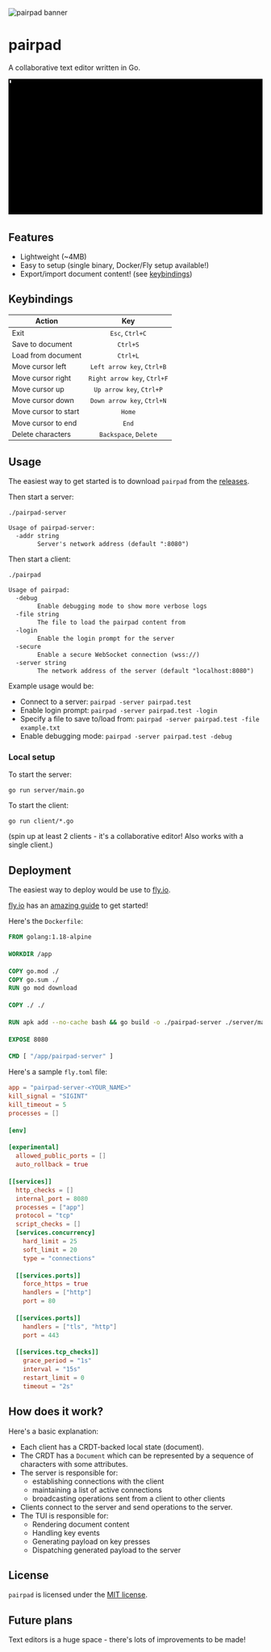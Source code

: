![pairpad banner](.github/assets/pairpad.png)

# pairpad

A collaborative text editor written in Go.

![Preview](.github/assets/demo.gif)

## Features

- Lightweight (~4MB)
- Easy to setup (single binary, Docker/Fly setup available!)
- Export/import document content! (see [keybindings](#keybindings))

## Keybindings

| Action         | Key |
|--------------|:-----:|
| Exit |  `Esc`, `Ctrl+C` |
| Save to document |  `Ctrl+S` |
| Load from document |  `Ctrl+L` |
| Move cursor left |  `Left arrow key`, `Ctrl+B` |
| Move cursor right |  `Right arrow key`, `Ctrl+F` |
| Move cursor up |  `Up arrow key`, `Ctrl+P` |
| Move cursor down |  `Down arrow key`, `Ctrl+N` |
| Move cursor to start |  `Home` |
| Move cursor to end |  `End` |
| Delete characters |  `Backspace`, `Delete` |

## Usage

The easiest way to get started is to download `pairpad` from the [releases](https://github.com/burntcarrot/pairpad/releases).

Then start a server:

```
./pairpad-server
```

```
Usage of pairpad-server:
  -addr string
        Server's network address (default ":8080")
```

Then start a client:

```
./pairpad
```

```
Usage of pairpad:
  -debug
        Enable debugging mode to show more verbose logs
  -file string
        The file to load the pairpad content from
  -login
        Enable the login prompt for the server
  -secure
        Enable a secure WebSocket connection (wss://)
  -server string
        The network address of the server (default "localhost:8080")
```

Example usage would be:

- Connect to a server: `pairpad -server pairpad.test`
- Enable login prompt: `pairpad -server pairpad.test -login`
- Specify a file to save to/load from: `pairpad -server pairpad.test -file example.txt`
- Enable debugging mode: `pairpad -server pairpad.test -debug`

### Local setup

To start the server:

```
go run server/main.go
```

To start the client:

```
go run client/*.go
```

(spin up at least 2 clients - it's a collaborative editor! Also works with a single client.)

## Deployment

The easiest way to deploy would be use to [fly.io](https://fly.io/).

[fly.io](https://fly.io/) has an [amazing guide](https://fly.io/docs/hands-on/) to get started!

Here's the `Dockerfile`:

```Dockerfile
FROM golang:1.18-alpine

WORKDIR /app

COPY go.mod ./
COPY go.sum ./
RUN go mod download

COPY ./ ./

RUN apk add --no-cache bash && go build -o ./pairpad-server ./server/main.go

EXPOSE 8080

CMD [ "/app/pairpad-server" ]
```

Here's a sample `fly.toml` file:

```toml
app = "pairpad-server-<YOUR_NAME>"
kill_signal = "SIGINT"
kill_timeout = 5
processes = []

[env]

[experimental]
  allowed_public_ports = []
  auto_rollback = true

[[services]]
  http_checks = []
  internal_port = 8080
  processes = ["app"]
  protocol = "tcp"
  script_checks = []
  [services.concurrency]
    hard_limit = 25
    soft_limit = 20
    type = "connections"

  [[services.ports]]
    force_https = true
    handlers = ["http"]
    port = 80

  [[services.ports]]
    handlers = ["tls", "http"]
    port = 443

  [[services.tcp_checks]]
    grace_period = "1s"
    interval = "15s"
    restart_limit = 0
    timeout = "2s"
```

## How does it work?

Here's a basic explanation:

- Each client has a CRDT-backed local state (document).
- The CRDT has a `Document` which can be represented by a sequence of characters with some attributes.
- The server is responsible for:
  - establishing connections with the client
  - maintaining a list of active connections
  - broadcasting operations sent from a client to other clients
- Clients connect to the server and send operations to the server.
- The TUI is responsible for:
  - Rendering document content
  - Handling key events
  - Generating payload on key presses
  - Dispatching generated payload to the server

## License

`pairpad` is licensed under the [MIT license](LICENSE).

## Future plans

Text editors is a huge space - there's lots of improvements to be made!

